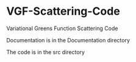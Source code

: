 # VGF-Scattering-Code
Variational Greens Function Scattering Code

Documentation is in the Documentation directory 

The code is in the src directory
